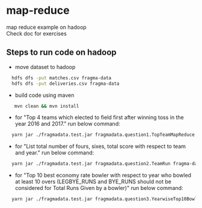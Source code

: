 # map-reduce
map reduce example on hadoop <br>
Check doc for exercises

## Steps to run code on hadoop
- move dataset to hadoop <br>
```sh
  hdfs dfs -put matches.csv fragma-data
  hdfs dfs -put deliveries.csv fragma-data
 ```
  
- build code using maven
```sh
   mvn clean && mvn install
   ```
   
- for "Top 4 teams which elected to field first after winning toss in the year 2016 and 2017." run below command:
```sh
  yarn jar ./fragmadata.test.jar fragmadata.question1.TopTeamMapReduce fragma-data/matches.csv fragma-data/top-4-team && hdfs dfs -cat fragma-data/top-4-team/*
  ```
  
- for "List total number of fours, sixes, total score with respect to team and year." run below command:
```sh
  yarn jar ./fragmadata.test.jar fragmadata.question2.TeamRun fragma-data/matches.csv fragma-data/deliveries.csv fragma-data/year-wise-team-run && hdfs dfs -cat fragma-data/year-wise-team-run/*
  ```
  
- for "Top 10 best economy rate bowler with respect to year who bowled at least 10 overs ​(​LEGBYE_RUNS and BYE_RUNS should not be considered for Total Runs Given by a bowler)" run below command:
```sh
  yarn jar ./fragmadata.test.jar fragmadata.question3.YearwiseTop10Bowler fragma-data/matches.csv fragma-data/deliveries.csv fragma-data/top-bowlers && hdfs dfs -cat fragma-data/top-bowlers/*
  ```
